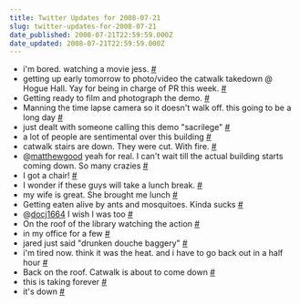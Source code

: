```yaml
---
title: Twitter Updates for 2008-07-21
slug: twitter-updates-for-2008-07-21
date_published: 2008-07-21T22:59:59.000Z
date_updated: 2008-07-21T22:59:59.000Z
---
```


- i'm bored. watching a movie jess. [#](http://twitter.com/joelgoodman/statuses/863758258)
- getting up early tomorrow to photo/video the catwalk takedown @ Hogue Hall. Yay for being in charge of PR this week. [#](http://twitter.com/joelgoodman/statuses/863844241)
- Getting ready to film and photograph the demo. [#](http://twitter.com/joelgoodman/statuses/864077068)
- Manning the time lapse camera so it doesn't walk off. this going to be a long day [#](http://twitter.com/joelgoodman/statuses/864178402)
- just dealt with someone calling this demo "sacrilege" [#](http://twitter.com/joelgoodman/statuses/864214990)
- a lot of people are sentimental over this building [#](http://twitter.com/joelgoodman/statuses/864221820)
- catwalk stairs are down. They were cut. With fire. [#](http://twitter.com/joelgoodman/statuses/864241110)
- @[matthewgood](http://twitter.com/matthewgood) yeah for real. I can't wait till the actual building starts coming down. So many crazies [#](http://twitter.com/joelgoodman/statuses/864242186)
- I got a chair! [#](http://twitter.com/joelgoodman/statuses/864252278)
- I wonder if these guys will take a lunch break. [#](http://twitter.com/joelgoodman/statuses/864265678)
- my wife is great. She brought me lunch [#](http://twitter.com/joelgoodman/statuses/864287694)
- Getting eaten alive by ants and mosquitoes. Kinda sucks [#](http://twitter.com/joelgoodman/statuses/864333235)
- @[docj1664](http://twitter.com/docj1664) I wish I was too [#](http://twitter.com/joelgoodman/statuses/864335175)
- On the roof of the library watching the action [#](http://twitter.com/joelgoodman/statuses/864379905)
- in my office for a few [#](http://twitter.com/joelgoodman/statuses/864398954)
- jared just said "drunken douche baggery" [#](http://twitter.com/joelgoodman/statuses/864403074)
- i'm tired now. think it was the heat. and i have to go back out in a half hour [#](http://twitter.com/joelgoodman/statuses/864421506)
- Back on the roof. Catwalk is about to come down [#](http://twitter.com/joelgoodman/statuses/864453561)
- this is taking forever [#](http://twitter.com/joelgoodman/statuses/864469500)
- it's down [#](http://twitter.com/joelgoodman/statuses/864478261)
